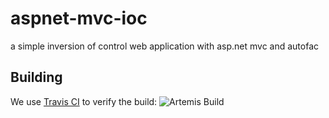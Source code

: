 aspnet-mvc-ioc
==============

a simple inversion of control web application with asp.net mvc and autofac

## Building

We use [Travis CI](http://travis-ci.org/) to verify the build: ![Artemis Build](https://api.travis-ci.org/dinobenz/aspnet-mvc-ioc.png)